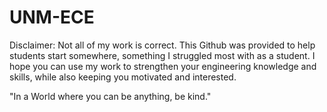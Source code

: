 # UNM-ECE
Disclaimer: Not all of my work is correct. This Github was provided to help students start somewhere, something I struggled most with as a student. I hope you can use my work to strengthen your engineering knowledge and skills, while also keeping you motivated and interested. 

"In a World where you can be anything, be kind."
